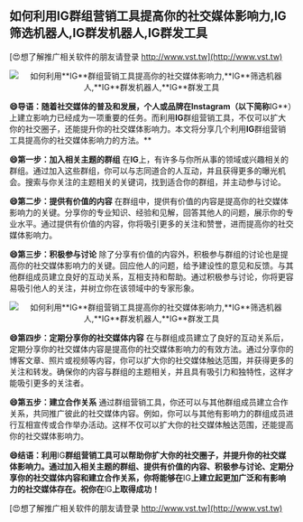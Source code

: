 ## **如何利用**IG**群组营销工具提高你的社交媒体影响力,**IG**筛选机器人,**IG**群发机器人,**IG**群发工具**

[😍想了解推广相关软件的朋友请登录 http://www.vst.tw](http://www.vst.tw)

 <center><img src="https://vst.tw/MP4/tuiguang/png/2.png" alt="如何利用**IG**群组营销工具提高你的社交媒体影响力,**IG**筛选机器人,**IG**群发机器人,**IG**群发工具"></center>

**😄导语：随着社交媒体的普及和发展，个人或品牌在Instagram（以下简称**IG**）上建立影响力已经成为一项重要的任务。而利用**IG**群组营销工具，不仅可以扩大你的社交圈子，还能提升你的社交媒体影响力。本文将分享几个利用**IG**群组营销工具提高你的社交媒体影响力的方法。**

**😄第一步：加入相关主题的群组**
在**IG**上，有许多与你所从事的领域或兴趣相关的群组。通过加入这些群组，你可以与志同道合的人互动，并且获得更多的曝光机会。搜索与你关注的主题相关的关键词，找到适合你的群组，并主动参与讨论。

**😄第二步：提供有价值的内容**
在群组中，提供有价值的内容是提高你的社交媒体影响力的关键。分享你的专业知识、经验和见解，回答其他人的问题，展示你的专业水平。通过提供有价值的内容，你将吸引更多的关注和赞誉，进而提高你的社交媒体影响力。

**😄第三步：积极参与讨论**
除了分享有价值的内容外，积极参与群组的讨论也是提高你的社交媒体影响力的关键。回应他人的问题，给予建设性的意见和反馈。与其他群组成员建立良好的互动关系，互相支持和帮助。通过积极参与讨论，你将更容易吸引他人的关注，并树立你在该领域中的专家形象。

 <center><img src="https://vst.tw/MP4/tuiguang/png/8.png" alt="如何利用**IG**群组营销工具提高你的社交媒体影响力,**IG**筛选机器人,**IG**群发机器人,**IG**群发工具"></center>

**😄第四步：定期分享你的社交媒体内容**
在与群组成员建立了良好的互动关系后，定期分享你的社交媒体内容是提高你的社交媒体影响力的有效方法。通过分享你的博客文章、照片或视频等内容，你可以扩大你的社交媒体触达范围，并获得更多的关注和转发。确保你的内容与群组的主题相关，并且具有吸引力和独特性，这样才能吸引更多的关注者。

**😄第五步：建立合作关系**
通过群组营销工具，你还可以与其他群组成员建立合作关系，共同推广彼此的社交媒体内容。例如，你可以与其他有影响力的群组成员进行互相宣传或合作举办活动。这样不仅可以扩大你的社交媒体触达范围，还能提高你的社交媒体影响力。

**😄结语：利用**IG**群组营销工具可以帮助你扩大你的社交圈子，并提升你的社交媒体影响力。通过加入相关主题的群组、提供有价值的内容、积极参与讨论、定期分享你的社交媒体内容和建立合作关系，你将能够在**IG**上建立起更加广泛和有影响力的社交媒体存在。祝你在**IG**上取得成功！**

[😍想了解推广相关软件的朋友请登录 http://www.vst.tw](http://www.vst.tw)




